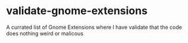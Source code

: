 # validate-gnome-extensions
A currated list of Gnome Extensions where I have validate that the code does nothing weird or malicous
